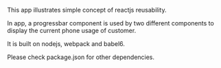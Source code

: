 This app illustrates simple concept of reactjs reusability.

In app, a progressbar component is used  by two different components to display the current phone usage of customer. 

It is built on nodejs, webpack and babel6.

Please check package.json for other dependencies.
